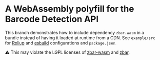 # A WebAssembly polyfill for the Barcode Detection API

This branch demonstrates how to include dependency `zbar.wasm` in a bundle
instead of having it loaded at runtime from a CDN. See `example/src` for 
[Rollup](https://rollupjs.org/) and [esbuild](https://esbuild.github.io/) configurations
and `package.json`.

:warning: This may violate the LGPL licenses of [zbar-wasm](https://github.com/undecaf/zbar-wasm)
and [zbar](https://github.com/mchehab/zbar).
